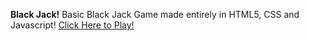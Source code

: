 <b>Black Jack!</b>
Basic Black Jack Game made entirely in HTML5, CSS and Javascript!
<a href="https://ironprog.github.io/BlackJack.github.io/">Click Here to Play!</a>
